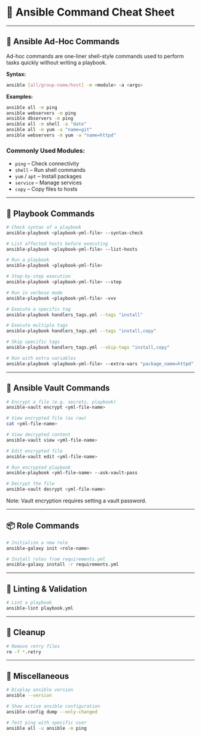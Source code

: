 # 🧾 Ansible Command Cheat Sheet

---

## 🧠 Ansible Ad-Hoc Commands

Ad-hoc commands are one-liner shell-style commands used to perform tasks quickly without writing a playbook.

**Syntax:**
```bash
ansible [all/group-name/host] -m <module> -a <args>
```

**Examples:**
```bash
ansible all -m ping
ansible webservers -m ping
ansible dbservers -m ping
ansible all -m shell -a "date"
ansible all -m yum -a "name=git"
ansible webservers -m yum -a "name=httpd"
```

### Commonly Used Modules:
- `ping` – Check connectivity
- `shell` – Run shell commands
- `yum` / `apt` – Install packages
- `service` – Manage services
- `copy` – Copy files to hosts

---

## 📜 Playbook Commands

```bash
# Check syntax of a playbook
ansible-playbook <playbook-yml-file> --syntax-check

# List affected hosts before executing
ansible-playbook <playbook-yml-file> --list-hosts

# Run a playbook
ansible-playbook <playbook-yml-file>

# Step-by-step execution
ansible-playbook <playbook-yml-file> --step

# Run in verbose mode
ansible-playbook <playbook-yml-file> -vvv

# Execute a specific tag
ansible-playbook handlers_tags.yml --tags "install"

# Execute multiple tags
ansible-playbook handlers_tags.yml --tags "install,copy"

# Skip specific tags
ansible-playbook handlers_tags.yml --skip-tags "install,copy"

# Run with extra variables
ansible-playbook <playbook-yml-file> --extra-vars "package_name=httpd"
```

---

## 🔐 Ansible Vault Commands

```bash
# Encrypt a file (e.g. secrets, playbook)
ansible-vault encrypt <yml-file-name>

# View encrypted file (as raw)
cat <yml-file-name>

# View decrypted content
ansible-vault view <yml-file-name>

# Edit encrypted file
ansible-vault edit <yml-file-name>

# Run encrypted playbook
ansible-playbook <yml-file-name> --ask-vault-pass

# Decrypt the file
ansible-vault decrypt <yml-file-name>
```

Note: Vault encryption requires setting a vault password.

---

## 📦 Role Commands

```bash
# Initialize a new role
ansible-galaxy init <role-name>

# Install roles from requirements.yml
ansible-galaxy install -r requirements.yml
```

---

## 🧪 Linting & Validation

```bash
# Lint a playbook
ansible-lint playbook.yml
```

---

## 🧹 Cleanup

```bash
# Remove retry files
rm -f *.retry
```

---

## 🧾 Miscellaneous

```bash
# Display ansible version
ansible --version

# Show active ansible configuration
ansible-config dump --only-changed

# Test ping with specific user
ansible all -u ansible -m ping
```
